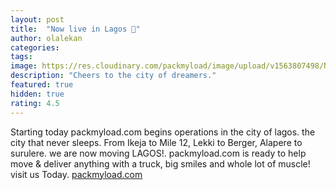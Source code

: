```yaml
---
layout: post
title:  "Now live in Lagos 🌺"
author: olalekan
categories: 
tags: 
image: https://res.cloudinary.com/packmyload/image/upload/v1563807498/Now_packing_in_1.png
description: "Cheers to the city of dreamers."
featured: true
hidden: true
rating: 4.5
---
```


Starting today packmyload.com begins operations in the city of lagos. the city that never sleeps. 
From Ikeja to Mile 12, Lekki to Berger, Alapere to surulere. we are now moving LAGOS!.
packmyload.com is ready to help move & deliver anything with a truck, big smiles and whole lot of muscle!
visit us Today. <a href="https://www.packmyload.com/">packmyload.com</a>
